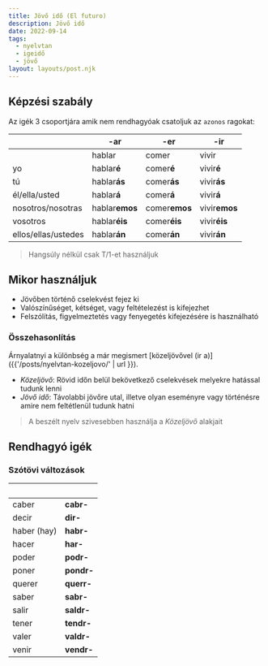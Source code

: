 ```yaml
---
title: Jövő idő (El futuro)
description: Jövő idő 
date: 2022-09-14
tags:
  - nyelvtan
  - igeidő
  - jövő
layout: layouts/post.njk
---
```


## Képzési szabály

Az igék 3 csoportjára amik nem rendhagyóak csatoljuk az `azonos` ragokat:

&nbsp;|-ar|-er|-ir
----|----|----|----
&nbsp;|hablar|comer|vivir
yo|hablar**é**|comer**é**|vivir**é**
tú|hablar**ás**|comer**ás**|vivir**ás**
él/ella/usted|hablar**á**|comer**á**|vivir**á**
nosotros/nosotras|hablar**emos**|comer**emos**|vivir**emos**
vosotros|hablar**éis**|comer**éis**|vivir**éis**
ellos/ellas/ustedes|hablar**án**|comer**án**|vivir**án**

> Hangsúly nélkül csak T/1-et használjuk

## Mikor használjuk

- Jövőben történő cselekvést fejez ki
- Valószínűséget, kétséget, vagy feltételezést is kifejezhet
- Felszólítás, figyelmeztetés vagy fenyegetés kifejezésére is használható

### Összehasonlítás

Árnyalatnyi a különbség a már megismert [közeljövővel (ir a)]({{'/posts/nyelvtan-kozeljovo/' | url }}).

- *Közeljövő*: Rövid időn belül bekövetkező cselekvések melyekre hatással tudunk lenni
- *Jövő idő*: Távolabbi jövőre utal, illetve olyan eseményre vagy történésre amire nem feltétlenül tudunk hatni

> A beszélt nyelv szivesebben használja a *Közeljövő* alakjait

## Rendhagyó igék

### Szótövi változások

&nbsp;|&nbsp;
----|----
caber|**cabr-**
decir|**dir-**
haber (hay)|**habr-**
hacer|**har-**
poder|**podr-**
poner|**pondr-**
querer|**querr-**
saber|**sabr-**
salir|**saldr-**
tener|**tendr-**
valer|**valdr-**
venir|**vendr-**
